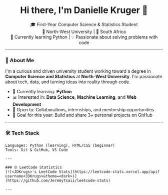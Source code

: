<h1 align="center">Hi there, I'm Danielle Kruger 👋</h1>

<p align="center">
🎓 First-Year Computer Science & Statistics Student <br/>
🏫 North-West University | 📍 South Africa <br/>
🐍 Currently learning Python | 💡 Passionate about solving problems with code
</p>

---

### 💫 About Me
I'm a curious and driven university student working toward a degree in **Computer Science and Statistics** at **North-West University**. I'm passionate about tech, data, and turning ideas into reality through code.

- 🌱 Currently learning: **Python**
- 📊 Interested in: **Data Science**, **Machine Learning**, and **Web Development**
- 🤝 Open to: Collaborations, internships, and mentorship opportunities
- 🎯 Goal for this year: Build and share 3+ personal projects on GitHub

---

### 🛠️ Tech Stack

```plaintext
Languages: Python (learning), HTML/CSS (beginner)
Tools: Git & GitHub, VS Code

---

### 🤓 LeetCode Statistics
[![<JDKrugs>'s LeetCode Stats](https://leetcode-stats.vercel.app/api?username<JDKrugs>&theme=<dark>)](https://github.com/JeremyTsaii/leetcode-stats)

---
